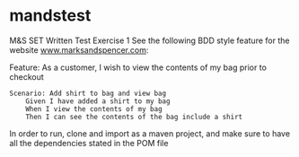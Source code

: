 # mandstest
M&S SET Written Test
Exercise 1
See the following BDD style feature for the website www.marksandspencer.com:

Feature: As a customer, I wish to view the contents of my bag prior to checkout

    Scenario: Add shirt to bag and view bag
        Given I have added a shirt to my bag
        When I view the contents of my bag
        Then I can see the contents of the bag include a shirt

In order to run, clone and import as a maven project, and make sure to have all the dependencies stated in the POM file
